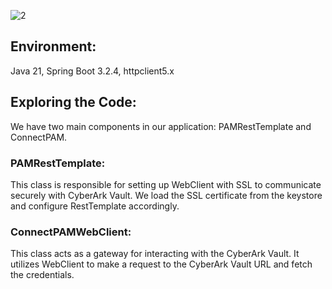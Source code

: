 
![2](https://github.com/mjameer/PAM-Java-Integration/assets/11364104/1963a595-e871-48b0-aa4e-b4c7708c62a2)

## Environment:

Java 21, Spring Boot 3.2.4, httpclient5.x


## Exploring the Code: 

We have two main components in our application: PAMRestTemplate and ConnectPAM.

### PAMRestTemplate:

This class is responsible for setting up WebClient with SSL to communicate securely with CyberArk Vault.
We load the SSL certificate from the keystore and configure RestTemplate accordingly.

### ConnectPAMWebClient:

This class acts as a gateway for interacting with the CyberArk Vault. It utilizes WebClient to make a request to the CyberArk Vault URL and fetch the credentials.


